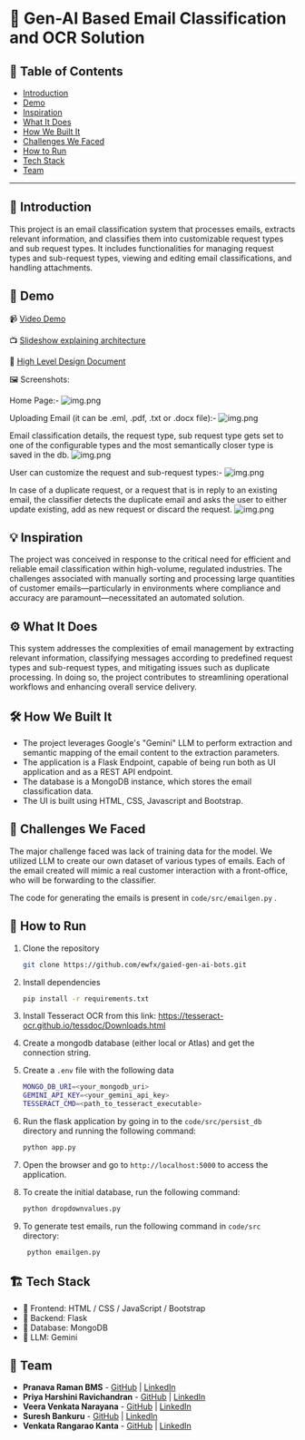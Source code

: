 # 🚀 Gen-AI Based Email Classification and OCR Solution

## 📌 Table of Contents
- [Introduction](#introduction)
- [Demo](#demo)
- [Inspiration](#inspiration)
- [What It Does](#what-it-does)
- [How We Built It](#how-we-built-it)
- [Challenges We Faced](#challenges-we-faced)
- [How to Run](#how-to-run)
- [Tech Stack](#tech-stack)
- [Team](#team)

---

## 🎯 Introduction
This project is an email classification system that processes emails, extracts relevant information, and classifies them into customizable request types and sub request types.
It includes functionalities for managing request types and sub-request types, viewing and editing email classifications, and handling attachments.


## 🎥 Demo
📹 [Video Demo](https://drive.google.com/file/d/1ZKUpTCh6rcq9mi-sLfSjJ1GYdYWwIhTN/view) 

📺 [Slideshow explaining architecture](artifacts/arch/Gen-AI_Based_Email_Classification_and_OCR_Solution.pptx)

📄 [High Level Design Document](artifacts/arch/Design_Document.pdf)

🖼️ Screenshots:

Home Page:-
![img.png](artifacts/images/img.png)

Uploading Email (it can be .eml, .pdf, .txt or .docx file):-
![img.png](artifacts/images/2.png)

Email classification details, the request type, sub request type gets set to one of the configurable types and the most semantically closer type is saved in the db.
![img.png](artifacts/images/3.png)

User can customize the request and sub-request types:-
![img.png](artifacts/images/4.png)

In case of a duplicate request, or a request that is in reply to an existing email, the classifier detects the duplicate email and asks the user to either update existing, add as new request or discard the request.
![img.png](artifacts/images/5.png)


## 💡 Inspiration
The project was conceived in response to the critical need for efficient and reliable email classification within high-volume, regulated industries. The challenges associated with manually sorting and processing large quantities of customer emails—particularly in environments where compliance and accuracy are paramount—necessitated an automated solution. 
## ⚙️ What It Does
This system addresses the complexities of email management by extracting relevant information, classifying messages according to predefined request types and sub-request types, and mitigating issues such as duplicate processing. In doing so, the project contributes to streamlining operational workflows and enhancing overall service delivery.
## 🛠️ How We Built It
- The project leverages Google's "Gemini" LLM to perform extraction and semantic mapping of the email content to the extraction parameters.
- The application is a Flask Endpoint, capable of being run both as UI application and as a REST API endpoint.
- The database is a MongoDB instance, which stores the email classification data.
- The UI is built using HTML, CSS, Javascript and Bootstrap.


## 🚧 Challenges We Faced
The major challenge faced was lack of training data for the model. 
We utilized LLM to create our own dataset of various types of emails.
Each of the email created will mimic a real customer interaction with a front-office, who will be forwarding to the classifier.

The code for generating the emails is present in `code/src/emailgen.py` .


## 🏃 How to Run
1. Clone the repository  
   ```sh
   git clone https://github.com/ewfx/gaied-gen-ai-bots.git
   ```
2. Install dependencies  
   ```sh
   pip install -r requirements.txt 
   ```
3. Install Tesseract OCR from this link: https://tesseract-ocr.github.io/tessdoc/Downloads.html

4. Create a mongodb database (either local or Atlas) and get the connection string.
5. Create a `.env` file with the following data
    ```sh
    MONGO_DB_URI=<your_mongodb_uri>
    GEMINI_API_KEY=<your_gemini_api_key>
    TESSERACT_CMD=<path_to_tesseract_executable>
    ```
6. Run the flask application by going in to the `code/src/persist_db` directory and running the following command:
   ```sh
   python app.py
   ```

7. Open the browser and go to `http://localhost:5000` to access the application.

8. To create the initial database, run the following command:
   ```sh
   python dropdownvalues.py
   ```
   
9. To generate test emails, run the following command in `code/src` directory:
   ```sh
    python emailgen.py
    ```
   
## 🏗️ Tech Stack
- 🔹 Frontend: HTML / CSS / JavaScript / Bootstrap
- 🔹 Backend: Flask
- 🔹 Database: MongoDB
- 🔹 LLM: Gemini

## 👥 Team
- **Pranava Raman BMS** - [GitHub](https://github.com/bmspr1502) | [LinkedIn](https://www.linkedin.com/in/pranava-raman-bms/)
- **Priya Harshini Ravichandran** - [GitHub](https://github.com/priyaharshini-ravi) | [LinkedIn](https://www.linkedin.com/in/priya-harshini-ravichandran-700a331b9/)
- **Veera Venkata Narayana** - [GitHub](https://github.com/pvvnarayana) | [LinkedIn](https://www.linkedin.com/in/pvvnarayana/)
- **Suresh Bankuru** - [GitHub](https://github.com/sureshbankuru) | [LinkedIn](https://www.linkedin.com/in/suresh-bankuru-986b4b45/)
- **Venkata Rangarao Kanta** - [GitHub](https://github.com/rangakv) | [LinkedIn](#)